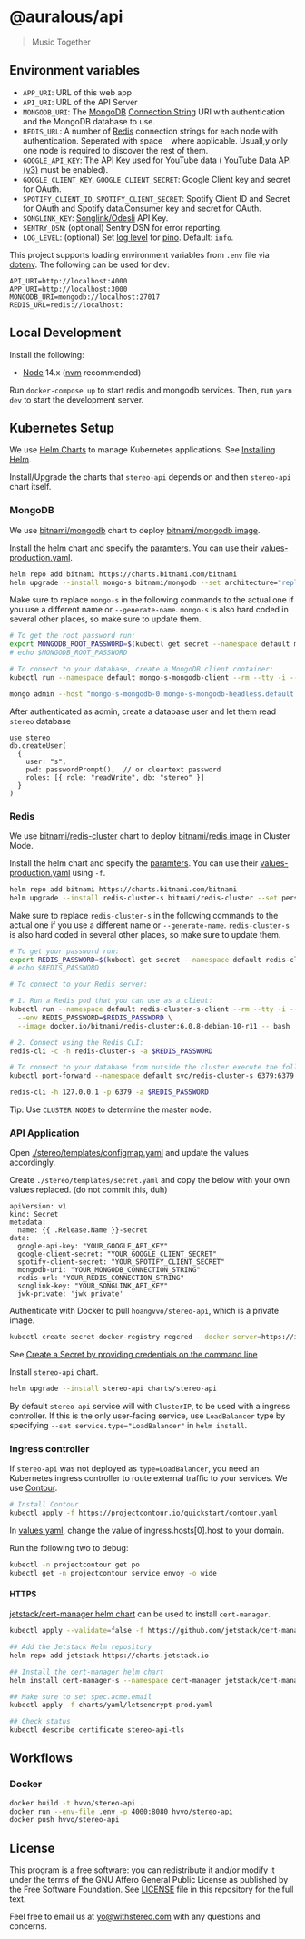 # @auralous/api

> Music Together

## Environment variables

- `APP_URI`: URL of this web app
- `API_URI`: URL of the API Server
- `MONGODB_URI`: The [MongoDB](https://www.mongodb.com/) [Connection String](https://docs.mongodb.com/manual/reference/connection-string/) URI with authentication and the MongoDB database to use.
- `REDIS_URL`: A number of [Redis](http://redis.io/) connection strings for each node with authentication. Seperated with space ` ` where applicable. Usuall,y only one node is required to discover the rest of them.
- `GOOGLE_API_KEY`: The API Key used for YouTube data ([
YouTube Data API (v3)](https://developers.google.com/youtube/v3) must be enabled).
- `GOOGLE_CLIENT_KEY`, `GOOGLE_CLIENT_SECRET`: Google Client key and secret for OAuth.
- `SPOTIFY_CLIENT_ID`, `SPOTIFY_CLIENT_SECRET`: Spotify Client ID  and Secret for OAuth and Spotify data.Consumer key and secret for OAuth.
- `SONGLINK_KEY`: [Songlink/Odesli](https://odesli.co/) API Key.
- `SENTRY_DSN`: (optional) Sentry DSN for error reporting.
- `LOG_LEVEL`: (optional) Set [log level](https://github.com/pinojs/pino/blob/master/docs/api.md#level-string) for [pino](https://github.com/pinojs/pino). Default: `info`.

This project supports loading environment variables from `.env` file via [dotenv](https://github.com/motdotla/dotenv). The following can be used for dev:

```dotenv
API_URI=http://localhost:4000
APP_URI=http://localhost:3000
MONGODB_URI=mongodb://localhost:27017
REDIS_URL=redis://localhost:
```

## Local Development

Install the following:

- [Node](https://nodejs.org/) 14.x ([nvm](https://github.com/nvm-sh/nvm) recommended)

Run `docker-compose up` to start redis and mongodb services. Then, run `yarn dev` to start the development server.

## Kubernetes Setup

We use [Helm Charts](https://helm.sh/) to manage Kubernetes applications. See [Installing Helm](https://helm.sh/docs/intro/install/).

Install/Upgrade the charts that `stereo-api` depends on and then `stereo-api` chart itself.

### MongoDB

We use [bitnami/mongodb](https://github.com/bitnami/charts/tree/master/bitnami/mongodb) chart to deploy [bitnami/mongodb image](https://github.com/bitnami/bitnami-docker-mongodb).

Install the helm chart and specify the [paramters](https://github.com/bitnami/charts/tree/master/bitnami/mongodb#parameters). You can use their [values-production.yaml](https://github.com/bitnami/charts/blob/master/bitnami/mongodb/values-production.yaml).

```bash
helm repo add bitnami https://charts.bitnami.com/bitnami
helm upgrade --install mongo-s bitnami/mongodb --set architecture="replicaset" --set replicaCount=3
```

Make sure to replace `mongo-s` in the following commands to the actual one if you use a different name or `--generate-name`. `mongo-s` is also hard coded in several other places, so make sure to update them.

```bash
# To get the root password run:
export MONGODB_ROOT_PASSWORD=$(kubectl get secret --namespace default mongo-s-mongodb -o jsonpath="{.data.mongodb-root-password}" | base64 --decode)
# echo $MONGODB_ROOT_PASSWORD

# To connect to your database, create a MongoDB client container:
kubectl run --namespace default mongo-s-mongodb-client --rm --tty -i --restart='Never' --env MONGODB_ROOT_PASSWORD=$MONGODB_ROOT_PASSWORD --image docker.io/bitnami/mongodb:4.4.1-debian-10-r13 --command -- bash

mongo admin --host "mongo-s-mongodb-0.mongo-s-mongodb-headless.default.svc.cluster.local,mongo-s-mongodb-1.mongo-s-mongodb-headless.default.svc.cluster.local,mongo-s-mongodb-2.mongo-s-mongodb-headless.default.svc.cluster.local" --authenticationDatabase admin -u root -p $MONGODB_ROOT_PASSWORD
```

After authenticated as admin, create a database user and let them read `stereo` database

```
use stereo
db.createUser(
  {
    user: "s",
    pwd: passwordPrompt(),  // or cleartext password
    roles: [{ role: "readWrite", db: "stereo" }]
  }
)
```

### Redis

We use [bitnami/redis-cluster](https://github.com/bitnami/charts/tree/master/bitnami/redis-cluster) chart to deploy [bitnami/redis image](https://github.com/bitnami/bitnami-docker-redis) in Cluster Mode.

Install the helm chart and specify the [paramters](https://github.com/bitnami/charts/tree/master/bitnami/redis#parameters). You can use their [values-production.yaml](https://github.com/bitnami/charts/blob/master/bitnami/redis/values-production.yaml) using `-f`.

```bash
helm repo add bitnami https://charts.bitnami.com/bitnami
helm upgrade --install redis-cluster-s bitnami/redis-cluster --set persistence.size=2Gi
```

Make sure to replace `redis-cluster-s` in the following commands to the actual one if you use a different name or `--generate-name`. `redis-cluster-s` is also hard coded in several other places, so make sure to update them.

```bash
# To get your password run:
export REDIS_PASSWORD=$(kubectl get secret --namespace default redis-cluster-s -o jsonpath="{.data.redis-password}" | base64 --decode)
# echo $REDIS_PASSWORD

# To connect to your Redis server:

# 1. Run a Redis pod that you can use as a client:
kubectl run --namespace default redis-cluster-s-client --rm --tty -i --restart='Never' \
  --env REDIS_PASSWORD=$REDIS_PASSWORD \
  --image docker.io/bitnami/redis-cluster:6.0.8-debian-10-r11 -- bash

# 2. Connect using the Redis CLI:
redis-cli -c -h redis-cluster-s -a $REDIS_PASSWORD

# To connect to your database from outside the cluster execute the following commands:
kubectl port-forward --namespace default svc/redis-cluster-s 6379:6379

redis-cli -h 127.0.0.1 -p 6379 -a $REDIS_PASSWORD
```

Tip: Use `CLUSTER NODES` to determine the master node.

### API Application

Open [./stereo/templates/configmap.yaml](./stereo/templates/configmap.yaml) and update the values accordingly.

Create `./stereo/templates/secret.yaml` and copy the below with your own values replaced. (do not commit this, duh)

```
apiVersion: v1
kind: Secret
metadata:
  name: {{ .Release.Name }}-secret
data:
  google-api-key: "YOUR_GOOGLE_API_KEY"
  google-client-secret: "YOUR_GOOGLE_CLIENT_SECRET"
  spotify-client-secret: "YOUR_SPOTIFY_CLIENT_SECRET"
  mongodb-uri: "YOUR_MONGODB_CONNECTION_STRING"
  redis-url: "YOUR_REDIS_CONNECTION_STRING"
  songlink-key: "YOUR_SONGLINK_API_KEY"
  jwk-private: 'jwk private'
```

Authenticate with Docker to pull `hoangvvo/stereo-api`, which is a private image.

```bash
kubectl create secret docker-registry regcred --docker-server=https://index.docker.io/v1/ --docker-username=<your-name> --docker-password=<your-pword> --docker-email=<your-email>
```

See [Create a Secret by providing credentials on the command line](https://kubernetes.io/docs/tasks/configure-pod-container/pull-image-private-registry/#create-a-secret-by-providing-credentials-on-the-command-line)

Install `stereo-api` chart.

```bash
helm upgrade --install stereo-api charts/stereo-api
```

By default `stereo-api` service will with `ClusterIP`, to be used with a ingress controller. If this is the only user-facing service, use `LoadBalancer` type by specifying `--set service.type="LoadBalancer"` in `helm install`.

### Ingress controller

If `stereo-api` was not deployed as `type=LoadBalancer`, you need an Kubernetes ingress controller to route external traffic to your services. We use [Contour](https://projectcontour.io/).

```bash
# Install Contour
kubectl apply -f https://projectcontour.io/quickstart/contour.yaml
```

In [values.yaml](charts/stereo-api/values.yaml), change the value of ingress.hosts[0].host to your domain.

Run the following two to debug:

```bash
kubectl -n projectcontour get po
kubectl get -n projectcontour service envoy -o wide
```

#### HTTPS

[jetstack/cert-manager helm chart](https://hub.helm.sh/charts/jetstack/cert-manager) can be used to install `cert-manager`.

```bash
kubectl apply --validate=false -f https://github.com/jetstack/cert-manager/releases/download/v1.0.2/cert-manager.crds.yaml

## Add the Jetstack Helm repository
helm repo add jetstack https://charts.jetstack.io

## Install the cert-manager helm chart
helm install cert-manager-s --namespace cert-manager jetstack/cert-manager --create-namespace

## Make sure to set spec.acme.email
kubectl apply -f charts/yaml/letsencrypt-prod.yaml

## Check status
kubectl describe certificate stereo-api-tls
```

## Workflows

### Docker

```bash
docker build -t hvvo/stereo-api .
docker run --env-file .env -p 4000:8080 hvvo/stereo-api
docker push hvvo/stereo-api
```

## License

This program is a free software: you can redistribute it and/or modify it under the terms of the GNU Affero General Public License as published by the Free Software Foundation. See [LICENSE](LICENSE) file in this repository for the full text.

Feel free to email us at [yo@withstereo.com](yo@withstereo.com) with any questions and concerns.
